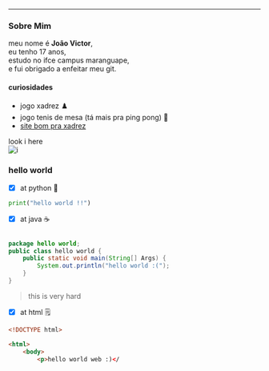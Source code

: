 ---
### Sobre Mim

meu nome é **João Victor**, <br>
eu tenho 17 anos, <br>
estudo no ifce campus maranguape, <br>
e fui obrigado a enfeitar meu git. <br>

#### curiosidades <br>
- jogo xadrez ♟️
- jogo tenis de mesa (tá mais pra ping pong) 🎾
- 
  [site bom pra xadrez](https://www.chess.com/)<br>

look i here<br>
![i](https://i.pinimg.com/474x/8e/81/a2/8e81a2dea4ee87cfccf724570f1772ed.jpg)



### hello world 

- [x] at python 🐍

```python
print("hello world !!")
```
- [x] at java ☕

```java

package hello world;
public class hello world {
    public static void main(String[] Args) {
        System.out.println("hello world :(");
    }
}
```
> this is very hard<br>

  - [x] at html 🗒️

```html
<!DOCTYPE html>

<html>
    <body>
        <p>hello world web :)</
